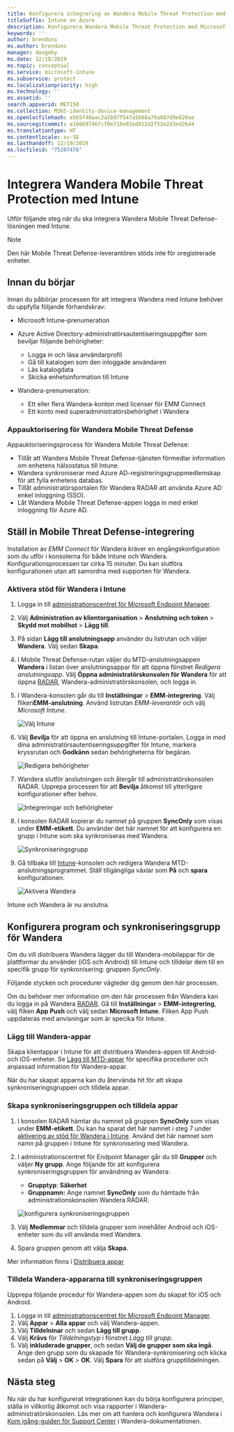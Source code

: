 ```yaml
---
title: Konfigurera integrering av Wandera Mobile Threat Protection med Intune
titleSuffix: Intune on Azure
description: Konfigurera Wandera Mobile Threat Protection med Microsoft Intune för att styra mobil enhetsåtkomst till företagets resurser.
keywords: ''
author: brenduns
ms.author: brenduns
manager: dougeby
ms.date: 12/18/2019
ms.topic: conceptual
ms.service: microsoft-intune
ms.subservice: protect
ms.localizationpriority: high
ms.technology: ''
ms.assetid: ''
search.appverid: MET150
ms.collection: M365-identity-device-management
ms.openlocfilehash: e565f40aac2a2b97f547a5b68a70a887d9e820ae
ms.sourcegitcommit: e166b9746fcf0e710e93ad012d2f52e2d3ed2644
ms.translationtype: HT
ms.contentlocale: sv-SE
ms.lasthandoff: 12/19/2019
ms.locfileid: "75207476"
---
```

# <a name="integrate-wandera-mobile-threat-protection-with-intune"></a>Integrera Wandera Mobile Threat Protection med Intune  

Utför följande steg när du ska integrera Wandera Mobile Threat Defense-lösningen med Intune.  

> [!NOTE]
> Den här Mobile Threat Defense-leverantören stöds inte för oregistrerade enheter.

## <a name="before-you-begin"></a>Innan du börjar  

Innan du påbörjar processen för att integrera Wandera med Intune behöver du uppfylla följande förhandskrav:
- Microsoft Intune-prenumeration  
- Azure Active Directory-administratörsautentiseringsuppgifter som beviljar följande behörigheter:  
  - Logga in och läsa användarprofil  
  - Gå till katalogen som den inloggade användaren  
  - Läs katalogdata  
  - Skicka enhetsinformation till Intune  

- Wandera-prenumeration:
  - Ett eller flera Wandera-konton med licenser för EMM Connect  
  - Ett konto med superadministratörsbehörighet i Wandera  
 
### <a name="wandera-mobile-threat-defense-app-authorization"></a>Appauktorisering för Wandera Mobile Threat Defense  

Appauktoriseringsprocess för Wandera Mobile Threat Defense:  
- Tillåt att Wandera Mobile Threat Defense-tjänsten förmedlar information om enhetens hälsostatus till Intune.  
- Wandera synkroniserar med Azure AD-registreringsgruppmedlemskap för att fylla enhetens databas.  
- Tillåt administratörsportalen för Wandera RADAR att använda Azure AD enkel inloggning (SSO).  
- Låt Wandera Mobile Threat Defense-appen logga in med enkel inloggning för Azure AD.  


## <a name="set-up-wandera-mobile-threat-defense-integration"></a>Ställ in Mobile Threat Defense-integrering  
Installation av *EMM Connect* för Wandera kräver en engångskonfiguration som du utför i konsolerna för både Intune och Wandera. Konfigurationsprocessen tar cirka 15 minuter. Du kan slutföra konfigurationen utan att samordna med supporten för Wandera.  

### <a name="enable-support-for-wandera-in-intune"></a>Aktivera stöd för Wandera i Intune

1. Logga in till [administrationscentret för Microsoft Endpoint Manager](https://go.microsoft.com/fwlink/?linkid=2109431).
2. Välj **Administration av klientorganisation** > **Anslutning och token** > **Skydd mot mobilhot** > **Lägg till**.
3. På sidan **Lägg till anslutningsapp** använder du listrutan och väljer **Wandera**. Välj sedan **Skapa**.  
4. I Mobile Threat Defense-rutan väljer du MTD-anslutningsappen **Wandera** i listan över anslutningsappar för att öppna fönstret *Redigera anslutningsapp*. Välj **Öppna administratörskonsolen för Wandera** för att öppna [RADAR](https://radar.wandera.com/login), Wandera-administratörskonsolen, och logga in. 
5. I Wandera-konsolen går du till **Inställningar** > **EMM-integrering**. Välj fliken**EMM-anslutning**. Använd listrutan *EMM-leverantör* och välj *Microsoft Intune*.

   ![Välj Intune](./media/wandera-mtd-connector-integration/set-up-intune-in-radar.png)

6. Välj **Bevilja** för att öppna en anslutning till Intune-portalen. Logga in med dina administratörsautentiseringsuppgifter för Intune, markera kryssrutan och **Godkänn** sedan behörigheterna för begäran.  

   ![Redigera behörigheter](./media/wandera-mtd-connector-integration/permissions.png) 

7. Wandera slutför anslutningen och återgår till administratörskonsolen RADAR. Upprepa processen för att **Bevilja** åtkomst till ytterligare konfigurationer efter behov.  

   ![Integreringar och behörigheter](./media/wandera-mtd-connector-integration/integrations-and-permissions.png) 

8. I konsolen RADAR kopierar du namnet på gruppen **SyncOnly** som visas under **EMM-etikett**. Du använder det här namnet för att konfigurera en grupp i Intune som ska synkroniseras med Wandera.

   ![Synkroniseringsgrupp](./media/wandera-mtd-connector-integration/sync-group-name.png) 

9. Gå tillbaka till [Intune](https://go.microsoft.com/fwlink/?linkid=2090973)-konsolen och redigera Wandera MTD-anslutningsprogrammet. Ställ tillgängliga växlar som **På** och **spara** konfigurationen.  

   ![Aktivera Wandera](./media/wandera-mtd-connector-integration/enable-wandera.png) 

Intune och Wandera är nu anslutna.  

## <a name="configure-the-wandera-applications-and-synchronization-group"></a>Konfigurera program och synkroniseringsgrupp för Wandera  
Om du vill distribuera Wandera lägger du till Wandera-mobilappar för de plattformar du använder (iOS och Android) till Intune och tilldelar dem till en specifik grupp för synkronisering: gruppen *SyncOnly*. 

Följande stycken och procedurer vägleder dig genom den här processen.

Om du behöver mer information om den här processen från Wandera kan du logga in på Wandera [RADAR](https://radar.wandera.com/login). Gå till **Inställningar** > **EMM-integrering**, välj fliken **App Push** och välj sedan **Microsoft Intune**. Fliken App Push uppdateras med anvisningar som är specika för Intune.  

### <a name="add-the-wandera-apps"></a>Lägg till Wandera-appar  
Skapa klientappar i Intune för att distribuera Wandera-appen till Android- och iOS-enheter. Se [Lägg till MTD-appar](mtd-apps-ios-app-configuration-policy-add-assign.md) för specifika procedurer och anpassad information för Wandera-appar.  

När du har skapat apparna kan du återvända hit för att skapa synkroniseringsgruppen och tilldela appar.

### <a name="create-the-synchronization-group-and-assign-the-apps"></a>Skapa synkroniseringsgruppen och tilldela appar

1. I konsolen RADAR hämtar du namnet på gruppen **SyncOnly** som visas under **EMM-etikett**. Du kan ha sparat det här namnet i steg 7 under [aktivering av stöd för Wandera i Intune](#enable-support-for-wandera-in-intune). Använd det här namnet som namn på gruppen i Intune för synkronisering med Wandera.  

2. I administrationscentret för Endpoint Manager går du till **Grupper** och väljer **Ny grupp**. Ange följande för att konfigurera synkroniseringsgruppen för användning av Wandera:
   - **Grupptyp**: **Säkerhet**
   - **Gruppnamn:** Ange namnet **SyncOnly** som du hämtade från administrationskonsolen Wandera RADAR.

   ![konfigurera synkroniseringsgruppen](./media/wandera-mtd-connector-integration/configure-sync-group.png)

3. Välj **Medlemmar** och tilldela grupper som innehåller Android och iOS-enheter som du vill använda med Wandera.

4. Spara gruppen genom att välja **Skapa**.

Mer information finns i [Distribuera appar](../apps/apps-deploy.md)

### <a name="assign-the-wandera-apps-to-the-synchronization-group"></a>Tilldela Wandera-appararna till synkroniseringsgruppen  
Upprepa följande procedur för Wandera-appen som du skapat för iOS och Android.

1. Logga in till [administrationscentret för Microsoft Endpoint Manager](https://go.microsoft.com/fwlink/?linkid=2109431).
2. Välj **Appar** > **Alla appar** och välj Wandera-appen.
3. Välj **Tilldelninar** och sedan **Lägg till grupp**.  
4. Välj **Krävs** för *Tilldelningstyp* i fönstret *Lägg till grupp*.
5. Välj **inkluderade grupper**, och sedan **Välj de grupper som ska ingå**. Ange den grupp som du skapade för Wandera-synkronisering och klicka sedan på **Välj** > **OK** > **OK**. Välj **Spara** för att slutföra grupptilldelningen. 

## <a name="next-steps"></a>Nästa steg  
Nu när du har konfigurerat integrationen kan du börja konfigurera principer, ställa in villkorlig åtkomst och visa rapporter i Wandera-administratörskonsolen. Läs mer om att hantera och konfigurera Wandera i [Kom igång-guiden för Support Center](https://radar.wandera.com/?return_to=https://wandera.force.com/Customer/s/getting-started) i Wandera-dokumentationen. 
